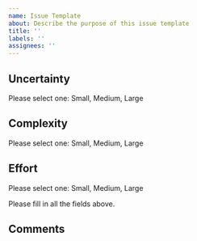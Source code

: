 ```yaml
---
name: Issue Template
about: Describe the purpose of this issue template
title: ''
labels: ''
assignees: ''
---
```


## Uncertainty
Please select one: Small, Medium, Large

## Complexity
Please select one: Small, Medium, Large

## Effort
Please select one: Small, Medium, Large

Please fill in all the fields above.

## Comments
<!-- Story point will be calculated and added here automatically. -->
